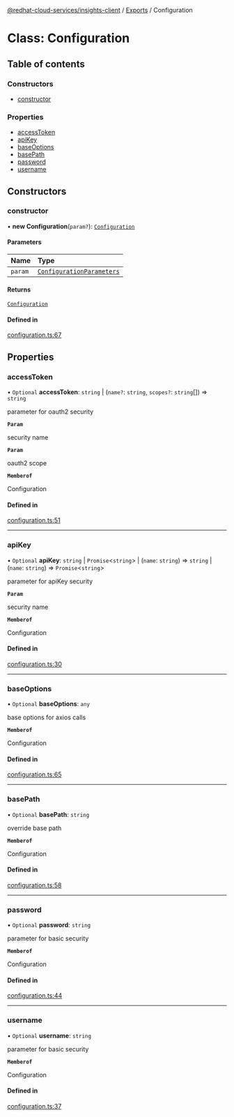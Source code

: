 [@redhat-cloud-services/insights-client](../README.md) / [Exports](../modules.md) / Configuration

# Class: Configuration

## Table of contents

### Constructors

- [constructor](Configuration.md#constructor)

### Properties

- [accessToken](Configuration.md#accesstoken)
- [apiKey](Configuration.md#apikey)
- [baseOptions](Configuration.md#baseoptions)
- [basePath](Configuration.md#basepath)
- [password](Configuration.md#password)
- [username](Configuration.md#username)

## Constructors

### constructor

• **new Configuration**(`param?`): [`Configuration`](Configuration.md)

#### Parameters

| Name | Type |
| :------ | :------ |
| `param` | [`ConfigurationParameters`](../interfaces/ConfigurationParameters.md) |

#### Returns

[`Configuration`](Configuration.md)

#### Defined in

[configuration.ts:67](https://github.com/RedHatInsights/javascript-clients/blob/main/packages/insights/configuration.ts#L67)

## Properties

### accessToken

• `Optional` **accessToken**: `string` \| (`name?`: `string`, `scopes?`: `string`[]) => `string`

parameter for oauth2 security

**`Param`**

security name

**`Param`**

oauth2 scope

**`Memberof`**

Configuration

#### Defined in

[configuration.ts:51](https://github.com/RedHatInsights/javascript-clients/blob/main/packages/insights/configuration.ts#L51)

___

### apiKey

• `Optional` **apiKey**: `string` \| `Promise`\<`string`\> \| (`name`: `string`) => `string` \| (`name`: `string`) => `Promise`\<`string`\>

parameter for apiKey security

**`Param`**

security name

**`Memberof`**

Configuration

#### Defined in

[configuration.ts:30](https://github.com/RedHatInsights/javascript-clients/blob/main/packages/insights/configuration.ts#L30)

___

### baseOptions

• `Optional` **baseOptions**: `any`

base options for axios calls

**`Memberof`**

Configuration

#### Defined in

[configuration.ts:65](https://github.com/RedHatInsights/javascript-clients/blob/main/packages/insights/configuration.ts#L65)

___

### basePath

• `Optional` **basePath**: `string`

override base path

**`Memberof`**

Configuration

#### Defined in

[configuration.ts:58](https://github.com/RedHatInsights/javascript-clients/blob/main/packages/insights/configuration.ts#L58)

___

### password

• `Optional` **password**: `string`

parameter for basic security

**`Memberof`**

Configuration

#### Defined in

[configuration.ts:44](https://github.com/RedHatInsights/javascript-clients/blob/main/packages/insights/configuration.ts#L44)

___

### username

• `Optional` **username**: `string`

parameter for basic security

**`Memberof`**

Configuration

#### Defined in

[configuration.ts:37](https://github.com/RedHatInsights/javascript-clients/blob/main/packages/insights/configuration.ts#L37)
